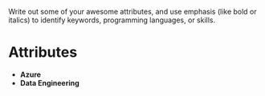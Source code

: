 Write out some of your awesome attributes, and use emphasis (like bold or italics) to identify keywords, programming languages, or skills. 

# Attributes
* **Azure**
* **Data Engineering**
